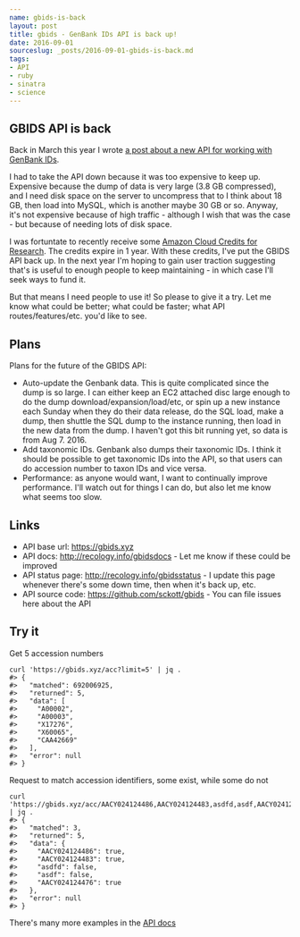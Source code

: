 ```yaml
---
name: gbids-is-back
layout: post
title: gbids - GenBank IDs API is back up!
date: 2016-09-01
sourceslug: _posts/2016-09-01-gbids-is-back.md
tags:
- API
- ruby
- sinatra
- science
---
```


## GBIDS API is back

Back in March this year I wrote [a post about a new API for working with GenBank IDs](http://recology.info/2016/03/genbank-ids/).

I had to take the API down because it was too expensive to keep up. Expensive because the dump of data is very large (3.8 GB compressed), and I need disk space on the server to uncompress that to I think about 18 GB, then load into MySQL, which is another maybe 30 GB or so. Anyway, it's not expensive because of high traffic - although I wish that was the case - but because of needing lots of disk space.

I was fortuntate to recently receive some [Amazon Cloud Credits for Research](https://aws.amazon.com/research-credits/). The credits expire in 1 year. With these credits, I've put the GBIDS API back up. In the next year I'm hoping to gain user traction suggesting that's is useful to enough people to keep maintaining - in which case I'll seek ways to fund it.

But that means I need people to use it!  So please to give it a try. Let me know what could be better; what could be faster; what API routes/features/etc. you'd like to see.

## Plans

Plans for the future of the GBIDS API:

* Auto-update the Genbank data. This is quite complicated since the dump is so large. I can either keep an EC2 attached disc large enough to do the dump download/expansion/load/etc, or spin up a new instance each Sunday when they do their data release, do the SQL load, make a dump, then shuttle the SQL dump to the instance running, then load in the new data from the dump. I haven't got this bit running yet, so data is from Aug 7. 2016.
* Add taxonomic IDs. Genbank also dumps their taxonomic IDs. I think it should be possible to get taxonomic IDs into the API, so that users can do accession number to taxon IDs and vice versa.
* Performance: as anyone would want, I want to continually improve performance. I'll watch out for things I can do, but also let me know what seems too slow.

## Links

* API base url: <https://gbids.xyz>
* API docs: <http://recology.info/gbidsdocs> - Let me know if these could be improved
* API status page: <http://recology.info/gbidsstatus> - I update this page whenever there's some down time, then when it's back up, etc.
* API source code: <https://github.com/sckott/gbids> - You can file issues here about the API

## Try it

Get 5 accession numbers

```
curl 'https://gbids.xyz/acc?limit=5' | jq .
#> {
#>   "matched": 692006925,
#>   "returned": 5,
#>   "data": [
#>     "A00002",
#>     "A00003",
#>     "X17276",
#>     "X60065",
#>     "CAA42669"
#>   ],
#>   "error": null
#> }
```

Request to match accession identifiers, some exist, while some do not

```
curl 'https://gbids.xyz/acc/AACY024124486,AACY024124483,asdfd,asdf,AACY024124476' | jq .
#> {
#>   "matched": 3,
#>   "returned": 5,
#>   "data": {
#>     "AACY024124486": true,
#>     "AACY024124483": true,
#>     "asdfd": false,
#>     "asdf": false,
#>     "AACY024124476": true
#>   },
#>   "error": null
#> }
```

There's many more examples in the [API docs](http://recology.info/gbidsdocs)
